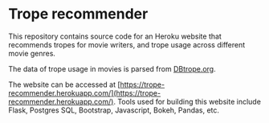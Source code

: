 # Trope recommender

This repository contains source code for an Heroku website that recommends tropes for movie writers, and trope usage across different movie genres.

The data of trope usage in movies is parsed from [DBtrope.org](http://DBtropes.org).

The website can be accessed at [https://trope-recommender.herokuapp.com/](https://trope-recommender.herokuapp.com/). Tools used for building this website include Flask, Postgres SQL, Bootstrap, Javascript, Bokeh, Pandas, etc.
